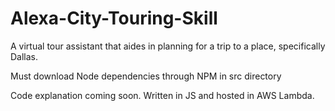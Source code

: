 # Alexa-City-Touring-Skill
A virtual tour assistant that aides in planning for a trip to a place, specifically Dallas.

Must download Node dependencies through NPM in src directory

Code explanation coming soon. Written in JS and hosted in AWS Lambda.
